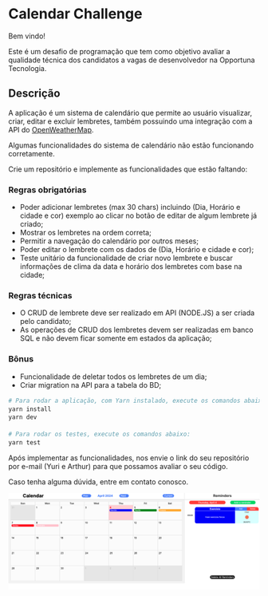 # Calendar Challenge

Bem vindo!

Este é um desafio de programação que tem como objetivo avaliar a qualidade técnica dos candidatos a vagas de desenvolvedor na Opportuna Tecnologia.

## Descrição

A aplicação é um sistema de calendário que permite ao usuário visualizar, criar, editar e excluir lembretes, também possuindo uma integração com a API do [OpenWeatherMap](https://openweathermap.org/).

Algumas funcionalidades do sistema de calendário não estão funcionando corretamente.

Crie um repositório e implemente as funcionalidades que estão faltando:

### Regras obrigatórias 

- Poder adicionar lembretes (max 30 chars) incluindo (Dia, Horário e cidade e cor) exemplo ao clicar no botão de editar de algum lembrete já criado;
- Mostrar os lembretes na ordem correta;
- Permitir a navegação do calendário por outros meses;
- Poder editar o lembrete com os dados de (Dia, Horário e cidade e cor);
- Teste unitário da funcionalidade de criar novo lembrete e buscar informações de clima da data e horário dos lembretes com base na cidade;


### Regras técnicas
- O CRUD de lembrete deve ser realizado em API (NODE.JS) a ser criada pelo candidato;
- As operações de CRUD dos lembretes devem ser realizadas em banco SQL e não devem ficar somente em estados da aplicação;

### Bônus
- Funcionalidade de deletar todos os lembretes de um dia;
- Criar migration na API para a tabela do BD;

```bash
# Para rodar a aplicação, com Yarn instalado, execute os comandos abaixo:
yarn install
yarn dev

# Para rodar os testes, execute os comandos abaixo:
yarn test
```

Após implementar as funcionalidades, nos envie o link do seu repositório por e-mail (Yuri e Arthur) para que possamos avaliar o seu código.

Caso tenha alguma dúvida, entre em contato conosco.

![Calendar Challenge](./preview.png)
